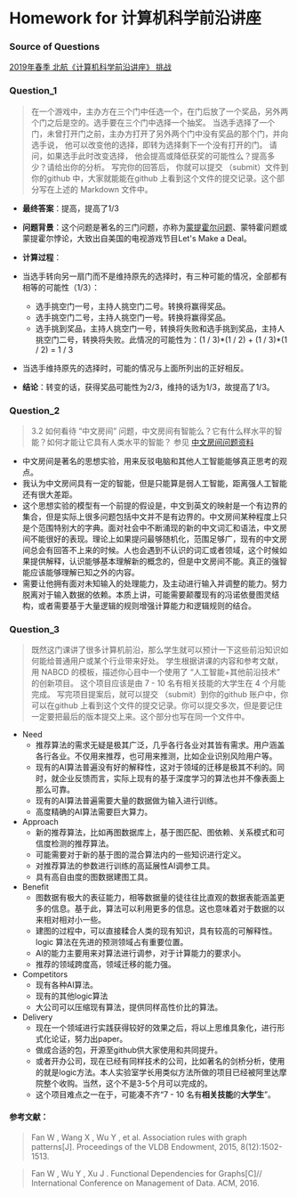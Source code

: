 # Homework for 计算机科学前沿讲座

### Source of Questions

[2019年春季 北航《计算机科学前沿讲座》 挑战](https://github.com/Microsoft/ai-edu/tree/master/E-Challenge/BeihangUniversity2019Spring)

### Question_1

> 在一个游戏中，主办方在三个门中任选一个，在门后放了一个奖品，另外两个门之后是空的。选手要在三个门中选择一个抽奖。 当选手选择了一个门，未曾打开门之前，主办方打开了另外两个门中没有奖品的那个门，并向选手说， 他可以改变他的选择，即转为选择剩下一个没有打开的门。  请问，如果选手此时改变选择， 他会提高或降低获奖的可能性么？提高多少？请给出你的分析。 写完你的回答后， 你就可以提交 （submit）文件到你的github 中，大家就能能在github 上看到这个文件的提交记录。这个部分写在上述的 Markdown 文件中。

- **最终答案**：提高，提高了1/3

- **问题背景**：这个问题是著名的三门问题，亦称为[蒙提霍尔问题](https://baike.baidu.com/item/%E8%92%99%E6%8F%90%E9%9C%8D%E5%B0%94%E9%97%AE%E9%A2%98/10946045)、蒙特霍问题或蒙提霍尔悖论，大致出自美国的电视游戏节目Let's Make a Deal。

- **计算过程**：
- 当选手转向另一扇门而不是维持原先的选择时，有三种可能的情况，全部都有相等的可能性（1/3）：
  - 选手挑空门一号，主持人挑空门二号。转换将赢得奖品。
  - 选手挑空门二号，主持人挑空门一号。转换将赢得奖品。
  - 选手挑到奖品，主持人挑空门一号，转换将失败和选手挑到奖品，主持人挑空门二号，转换将失败。此情况的可能性为：(1 / 3)\*(1 / 2) + (1 / 3)\*(1 / 2) = 1 / 3 

- 当选手维持原先的选择时，可能的情况与上面所列出的正好相反。
- **结论**：转变的话，获得奖品可能性为2/3，维持的话为1/3，故提高了1/3。

### Question_2

> 3.2 如何看待 “中文房间” 问题，中文房间有智能么？它有什么样水平的智能？如何才能让它具有人类水平的智能？  参见 [中文房间问题资料](https://www.bing.com/search?setmkt=zh-CN&q=%E4%B8%AD%E6%96%87%E6%88%BF%E9%97%B4+%E9%97%AE%E9%A2%98)

- 中文房间是著名的思想实验，用来反驳电脑和其他人工智能能够真正思考的观点。
- 我认为中文房间具有一定的智能，但是只能算是弱人工智能，距离强人工智能还有很大差距。
- 这个思想实验的模型有一个前提的假设是，中文到英文的映射是一个有边界的集合，但是实际上很多问题包括中文并不是有边界的。中文房间某种程度上只是个范围特别大的字典。面对社会中不断涌现的新的中文词汇和语法，中文房间不能很好的表现。理论上如果提问最够随机化，范围足够广，现有的中文房间总会有回答不上来的时候。人也会遇到不认识的词汇或者领域，这个时候如果提供解释，认识能够基本理解新的概念的，但是中文房间不能。真正的强智能应该能够理解已知之外的内容。
- 需要让他拥有面对未知输入的处理能力，及主动进行输入并调整的能力。努力脱离对于输入数据的依赖。本质上讲，可能需要颠覆现有的冯诺依曼图灵结构，或者需要基于大量逻辑的规则增强计算能力和逻辑规则的结合。


### Question_3

>  既然这门课讲了很多计算机前沿，那么学生就可以预计一下这些前沿知识如何能给普通用户或某个行业带来好处。 学生根据讲课的内容和参考文献，用 NABCD 的模板，描述你心目中一个使用了 “人工智能+其他前沿技术” 的创新项目。 这个项目应该是由 7 - 10 名有相关技能的大学生在 4 个月能完成。 写完项目提案后，就可以提交 （submit）到你的github 账户中，你可以在github 上看到这个文件的提交记录。你可以提交多次，但是要记住一定要把最后的版本提交上来。这个部分也写在同一个文件中。

- Need
  - 推荐算法的需求无疑是极其广泛，几乎各行各业对其皆有需求。用户涵盖各行各业。不仅用来推荐，也可用来推测，比如企业识别风险用户等。
  - 现有的AI算法普遍没有好的解释性，这对于领域的迁移是极其不利的。同时，就企业反馈而言，实际上现有的基于深度学习的算法也并不像表面上那么可靠。
  - 现有的AI算法普遍需要大量的数据做为输入进行训练。
  - 高度精确的AI算法需要巨大算力。
- Approach
  - 新的推荐算法，比如再图数据库上，基于图匹配、图依赖、关系模式和可信度检测的推荐算法。
  - 可能需要对于新的基于图的混合算法内的一些知识进行定义。
  - 对推荐算法的参数进行训练的高延展性AI调参工具。
  - 具有高自由度的图数据建图工具。
- Benefit
  - 图数据有极大的表征能力，相等数据量的徒往往比直观的数据表能涵盖更多的信息。基于此，算法可以利用更多的信息。这也意味着对于数据的以来相对相对小一些。
  - 建图的过程中，可以直接糅合人类的现有知识，具有较高的可解释性。logic 算法在先进的预测领域占有重要位置。
  - AI的能力主要用来对算法进行调参，对于计算能力的要求小。
  - 推荐的领域跨度高，领域迁移的能力强。
- Competitors
  - 现有各种AI算法。
  - 现有的其他logic算法
  - 大公司可以压缩现有算法，提供同样高性价比的算法。
- Delivery
  - 现在一个领域进行实践获得较好的效果之后，将以上思维具象化，进行形式化论证，努力出paper。
  - 做成合适的包，开源至github供大家使用和共同提升。
  - 或者开办公司，现在已经有同样技术的公司，比如著名的剑桥分析，使用的就是logic方法。本人实验室学长用类似方法所做的项目已经被阿里达摩院整个收购。当然，这个不是3-5个月可以完成的。
  - 这个项目难点之一在于，可能凑不齐“7 - 10 名有**相关技能**的**大学生**”。 

#### 参考文献：

> Fan W ,  Wang X ,  Wu Y , et al. Association rules with graph patterns[J]. Proceedings of the VLDB Endowment, 2015, 8(12):1502-1513.

> Fan W ,  Wu Y ,  Xu J . Functional Dependencies for Graphs[C]// International Conference on Management of Data. ACM, 2016.
